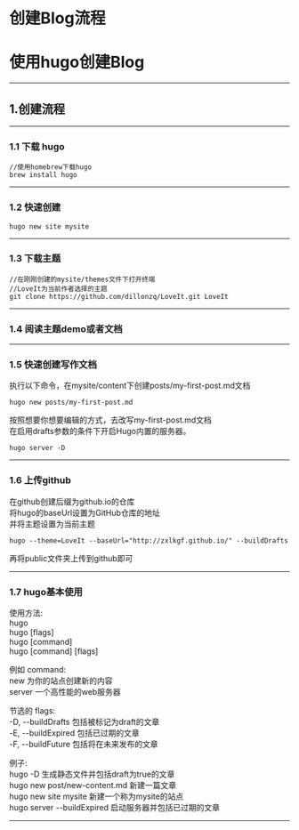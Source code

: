 # 创建Blog流程

# 使用hugo创建Blog

---

## 1.创建流程

---

### 1.1 下载 hugo

```
//使用homebrew下载hugo
brew install hugo
```

---

### 1.2 快速创建
```
hugo new site mysite
```

---

### 1.3 下载主题
```
//在刚刚创建的mysite/themes文件下打开终端
//LoveIt为当前作者选择的主题
git clone https://github.com/dillonzq/LoveIt.git LoveIt
```
---

### 1.4 阅读主题demo或者文档

---

### 1.5 快速创建写作文档
执行以下命令，在mysite/content下创建posts/my-first-post.md文档
```
hugo new posts/my-first-post.md
```
按照想要你想要编辑的方式，去改写my-first-post.md文档  
在启用drafts参数的条件下开启Hugo内置的服务器。
```
hugo server -D
```

---

### 1.6 上传github
在github创建后缀为github.io的仓库  
将hugo的baseUrl设置为GitHub仓库的地址  
并将主题设置为当前主题  
```
hugo --theme=LoveIt --baseUrl="http://zxlkgf.github.io/" --buildDrafts
```
再将public文件夹上传到github即可  

---

### 1.7 hugo基本使用
使用方法:  
  hugo  
  hugo [flags]  
  hugo [command]  
  hugo [command] [flags]  

例如 command:  
  new         为你的站点创建新的内容  
  server      一个高性能的web服务器  

节选的 flags:  
  -D, --buildDrafts                包括被标记为draft的文章  
  -E, --buildExpired               包括已过期的文章  
  -F, --buildFuture                包括将在未来发布的文章  

例子:  
  hugo -D                          生成静态文件并包括draft为true的文章  
  hugo new post/new-content.md     新建一篇文章  
  hugo new site mysite             新建一个称为mysite的站点  
  hugo server --buildExpired       启动服务器并包括已过期的文章  

---

